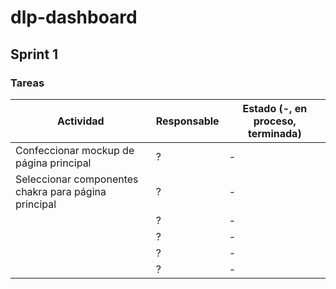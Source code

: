 # dlp-dashboard

## Sprint 1
### Tareas
| Actividad | Responsable | Estado (-, en proceso, terminada) |
| --------- | ----------- | --------------------------------- |
| Confeccionar mockup de página principal | ? | - |
| Seleccionar componentes chakra para página principal | ? | - |
|  | ? | - |
|  | ? | - |
|  | ? | - |
|  | ? | - |
